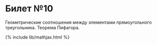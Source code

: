 # Билет №10
Геометрические соотношения между элементами прямоугольного треугольника. Теорема Пифагора.




{% include lib/mathjax.html %}